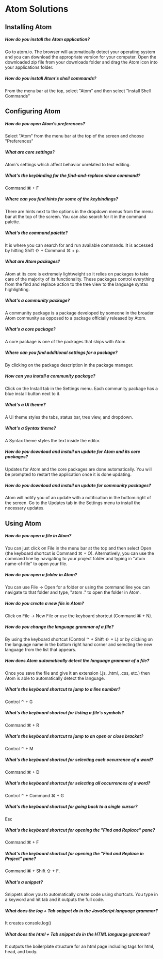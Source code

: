 # Atom Solutions

## Installing Atom

##### How do you install the Atom application?

Go to atom.io. The browser will automatically detect your operating system and you can download the appropriate version for your computer. Open the downloaded zip file from your downloads folder and drag the Atom icon into your applications folder.

##### How do you install Atom's shell commands?

From the menu bar at the top, select "Atom" and then select "Install Shell Commands"

## Configuring Atom

##### How do you open Atom's preferences?

Select "Atom" from the menu bar at the top of the screen and choose "Preferences"

##### What are core settings?

Atom's settings which affect behavior unrelated to text editing.

##### What's the keybinding for the find-and-replace:show command?

Command ⌘ + F

##### Where can you find hints for some of the keybindings?

There are hints next to the options in the dropdown menus from the menu bar at the top of the screen. You can also search for it in the command palette.

##### What's the command palette?

It is where you can search for and run available commands. It is accessed by hitting Shift ⇧ + Command ⌘ + p.

##### What are Atom packages?

Atom at its core is extremely lightweight so it relies on packages to take care of the majority of its functionality. These packages control everything from the find and replace action to the tree view to the language syntax highlighting.

##### What's a community package?

A community package is a package developed by someone in the broader Atom community as opposed to a package officially released by Atom.

##### What's a core package?

A core package is one of the packages that ships with Atom.

##### Where can you find additional settings for a package?

By clicking on the package description in the package manager.

##### How can you install a community package?

Click on the Install tab in the Settings menu. Each community package has a blue install button next to it.

##### What's a UI theme?

A UI theme styles the tabs, status bar, tree view, and dropdown.

##### What's a Syntax theme?

A Syntax theme styles the text inside the editor.

##### How do you download and install an update for Atom and its core packages?

Updates for Atom and the core packages are done automatically. You will be prompted to restart the application once it is done updating.

##### How do you download and install an update for community packages?

Atom will notify you of an update with a notification in the bottom right of the screen. Go to the Updates tab in the Settings menu to install the necessary updates.

## Using Atom

##### How do you open a file in Atom?

You can just click on File in the menu bar at the top and then select Open (the keyboard shortcut is Command ⌘ + O). Alternatively, you can use the command line by navigating to your project folder and typing in "atom name-of-file" to open your file.

##### How do you open a folder in Atom?

You can use File -> Open for a folder or using the command line you can navigate to that folder and type, "atom ." to open the folder in Atom.

##### How do you create a new file in Atom?

Click on File -> New File or use the keyboard shortcut (Command ⌘ + N).

##### How do you change the language grammar of a file?

By using the keyboard shortcut (Control ⌃ + Shift ⇧ + L) or by clicking on the language name in the bottom right hand corner and selecting the new language from the list that appears.

##### How does Atom automatically detect the language grammar of a file?

Once you save the file and give it an extension (.js, .html, .css, etc.) then Atom is able to automatically detect the language.

##### What's the keyboard shortcut to jump to a line number?

Control ⌃ + G

##### What's the keyboard shortcut for listing a file's symbols?

Command ⌘ + R

##### What's the keyboard shortcut to jump to an open or close bracket?

Control ⌃ + M

##### What's the keyboard shortcut for selecting each occurrence of a word?

Command ⌘ + D

##### What's the keyboard shortcut for selecting all occurrences of a word?

Control ⌃ + Command ⌘ + G

##### What's the keyboard shortcut for going back to a single cursor?

Esc

##### What's the keyboard shortcut for opening the "Find and Replace" pane?

Command ⌘ + F

##### What's the keyboard shortcut for opening the "Find and Replace in Project" pane?

Command ⌘ + Shift ⇧ + F.

##### What's a snippet?

Snippets allow you to automatically create code using shortcuts. You type in a keyword and hit tab and it outputs the full code.

##### What does the log + Tab snippet do in the JavaScript language grammar?

It creates console.log()

##### What does the html + Tab snippet do in the HTML language grammar?

It outputs the boilerplate structure for an html page including tags for html, head, and body.
